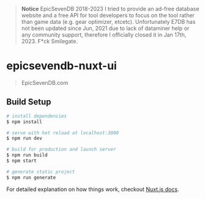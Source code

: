 > **Notice**
> EpicSevenDB 2018-2023
> I tried to provide an ad-free database website and a free API for tool developers to focus on the tool rather than game data (e.g. gear optimizer, etcetc).
> Unfortunately E7DB has not been updated since Jun, 2021 due to lack of dataminer help or any community support, therefore I officially closed it in Jan 17th, 2023. F*ck Smilegate.


# epicsevendb-nuxt-ui

> EpicSevenDB.com

## Build Setup

``` bash
# install dependencies
$ npm install

# serve with hot reload at localhost:3000
$ npm run dev

# build for production and launch server
$ npm run build
$ npm start

# generate static project
$ npm run generate
```

For detailed explanation on how things work, checkout [Nuxt.js docs](https://nuxtjs.org).
